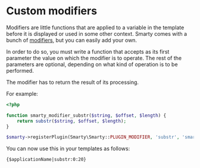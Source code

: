 # Custom modifiers

Modifiers are little functions that are applied
to a variable in the template before it is displayed or used in some
other context. Smarty comes with a bunch of [modifiers](../../designers/language-modifiers/index.md), but you can 
easily add your own.

In order to do so, you must write a function that accepts as its first parameter the value on which the
modifier is to operate. The rest of the parameters are optional, depending on what kind of operation is to be performed.

The modifier has to return the result of its processing.

For example:
```php
<?php

function smarty_modifier_substr($string, $offset, $length) {
    return substr($string, $offset, $length);
}

$smarty->registerPlugin(Smarty\Smarty::PLUGIN_MODIFIER, 'substr', 'smarty_modifier_substr');
```

You can now use this in your templates as follows:
```smarty
{$applicationName|substr:0:20}
```
